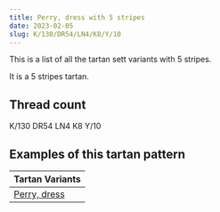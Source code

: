 ```yaml
---
title: Perry, dress with 5 stripes
date: 2023-02-05
slug: K/130/DR54/LN4/K8/Y/10
---
```

This is a list of all the tartan sett variants with 5 stripes.

It is a 5 stripes tartan.


## Thread count
K/130 DR54 LN4 K8 Y/10

## Examples of this tartan pattern

| Tartan Variants |
|---------------|
| [Perry, dress](/variants/k/130/dr54/ln4/k8/y/10-dr800000-k000000-lne0e0e0-yf0c000)||
